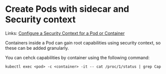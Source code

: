 # Create Pods with sidecar and Security context

Links: [Configure a Security Context for a Pod or Container](https://kubernetes.io/docs/tasks/configure-pod-container/security-context/)

Containers inside a Pod can gain root capabilities using security context, so these can be added granularly.

You can cehck capabilities by container using the following command:

```
kubectl exec <pod> -c <container> -it -- cat /proc/1/status | grep Cap
```
